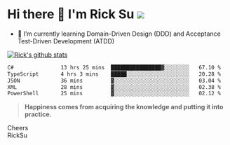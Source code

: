 # Hi there 👋 I'm Rick Su ![](https://komarev.com/ghpvc/?username=ricksu978)
<!--
**ricksu978/ricksu978** is a ✨ _special_ ✨ repository because its `README.md` (this file) appears on your GitHub profile.

Here are some ideas to get you started:

- 🔭 I’m currently working on ...
-->
- 🌱 I’m currently learning Domain-Driven Design (DDD) and Acceptance Test-Driven Development (ATDD)
<!--
- 👯 I’m looking to collaborate on ...
- 🤔 I’m looking for help with ...
- 💬 Ask me about ...
- 📫 How to reach me: ...
- 😄 Pronouns: ...
- ⚡ Fun fact: ...
-->
[![Rick's github stats](https://github-readme-stats.vercel.app/api?username=ricksu978&theme=dark)](https://github.com/ricksu978/ricksu978)

<!--START_SECTION:waka-->

```txt
C#               13 hrs 25 mins  ████████████████▓░░░░░░░░   67.10 %
TypeScript       4 hrs 3 mins    █████░░░░░░░░░░░░░░░░░░░░   20.28 %
JSON             36 mins         ▓░░░░░░░░░░░░░░░░░░░░░░░░   03.04 %
XML              28 mins         ▓░░░░░░░░░░░░░░░░░░░░░░░░   02.38 %
PowerShell       25 mins         ▓░░░░░░░░░░░░░░░░░░░░░░░░   02.12 %
```

<!--END_SECTION:waka-->

> **Happiness comes from acquiring the knowledge and putting it into practice.**

Cheers  
RickSu 
